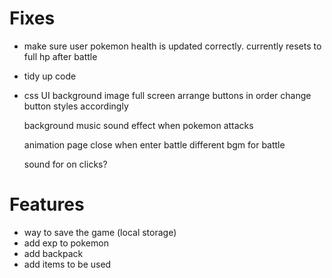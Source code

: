 

# Fixes
- make sure user pokemon health is updated correctly. currently resets to full hp after battle
- tidy up code
- css UI
    background image full screen
    arrange buttons in order
    change button styles accordingly
    

    background music
    sound effect when pokemon attacks

    animation page close when enter battle
    different bgm for battle

    sound for on clicks?




# Features
- way to save the game (local storage)
- add exp to pokemon
- add backpack
- add items to be used